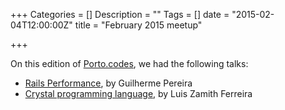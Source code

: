 +++
Categories = []
Description = ""
Tags = []
date = "2015-02-04T12:00:00Z"
title = "February 2015 meetup"

+++

On this edition of [Porto.codes](https://www.meetup.com/portocodes/events/220087634/), we had the following talks:

* [Rails Performance](https://www.youtube.com/watch?v=YxzPtevYrCI), by Guilherme Pereira
* [Crystal programming language](https://www.youtube.com/watch?v=FuvfNLQgUKA), by Luis Zamith Ferreira
